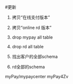 #更新


1. 拷贝“在线支付版本”
2. 拷贝“online rd 版本”

3. drop mypay all table
4. drop rd all table

5. 找出客户的全部schema
6. rd全部的schema

myPay/mypaycenter	myPay4Zv


















